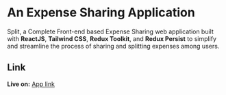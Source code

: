 # An Expense Sharing Application

Split, a Complete Front-end based Expense Sharing web application built with **ReactJS**, **Tailwind CSS**, **Redux Toolkit**, and **Redux Persist** to simplify and streamline the process of sharing and splitting expenses among users.

## Link

**Live on:** [App link]()










